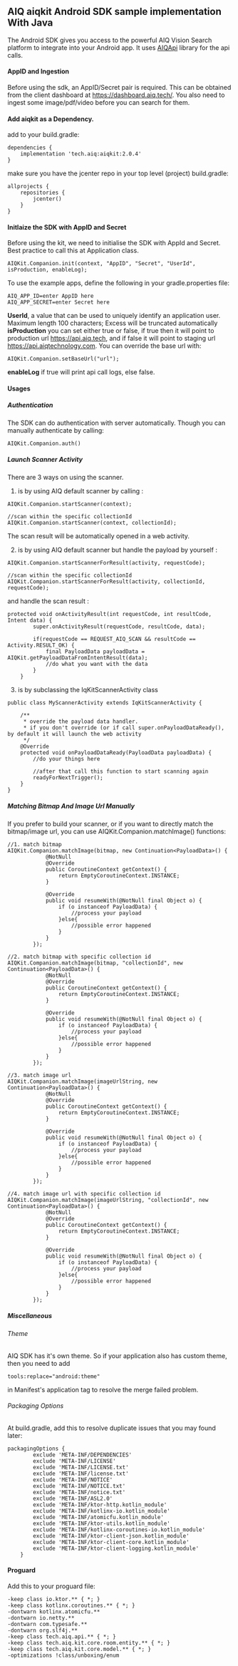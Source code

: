 AIQ aiqkit Android SDK sample implementation With Java
-----------------

The Android SDK gives you access to the powerful AIQ Vision Search platform to integrate into your Android app. It uses [AIQApi]("https://github.com/aiqtech/AIQApi-Android") library for the api calls.

#### AppID and Ingestion

Before using the sdk, an AppID/Secret pair is required. This can be obtained from the client dashboard at https://dashboard.aiq.tech/. 
You also need to ingest some image/pdf/video before you can search for them.

#### Add aiqkit as a Dependency.

add to your build.gradle:
```
dependencies {
    implementation 'tech.aiq:aiqkit:2.0.4'
}
```
make sure you have the jcenter repo in your top level (project) build.gradle:

```
allprojects {
    repositories {
        jcenter()
    }
}
```

#### Initlaize the SDK with AppID and Secret
Before using the kit, we need to initialise the SDK with AppId and Secret.
Best practice to call this at Application class.
```
AIQKit.Companion.init(context, "AppID", "Secret", "UserId", isProduction, enableLog);
```
To use the example apps, define the following in your gradle.properties file:

```
AIQ_APP_ID=enter AppID here
AIQ_APP_SECRET=enter Secret here
```
**UserId**, a value that can be used to uniquely identify an application user. Maximum length 100 characters; Excess will be truncated automatically
**isProduction** you can set either true or false, if true then it will point to production url https://api.aiq.tech, and if false it will point to staging url https://api.aiqtechnology.com.
You can override the base url with:
```
AIQKit.Companion.setBaseUrl("url");
```
**enableLog** if true will print api call logs, else false.

#### Usages
##### Authentication
The SDK can do authentication with server automatically. Though you can manually authenticate by calling:
```
AIQKit.Companion.auth()
```

##### Launch Scanner Activity
There are 3 ways on using the scanner. 
1. is by using AIQ default scanner by calling :
```
AIQKit.Companion.startScanner(context);

//scan within the specific collectionId
AIQKit.Companion.startScanner(context, collectionId);
```
The scan result will be automatically opened in a web activity.

2. is by using AIQ default scanner but handle the payload by yourself :
```
AIQKit.Companion.startScannerForResult(activity, requestCode);

//scan within the specific collectionId
AIQKit.Companion.startScannerForResult(activity, collectionId, requestCode);

```
and handle the scan result :
```
protected void onActivityResult(int requestCode, int resultCode, Intent data) {
        super.onActivityResult(requestCode, resultCode, data);

        if(requestCode == REQUEST_AIQ_SCAN && resultCode == Activity.RESULT_OK) {
            final PayloadData payloadData = AIQKit.getPayloadDataFromIntentResult(data);
            //do what you want with the data
        }
    }
```

3. is by subclassing the IqKitScannerActivity class
```
public class MyScannerActivity extends IqKitScannerActivity {

    /**
     * override the payload data handler. 
     * if you don't override (or if call super.onPayloadDataReady(), by default it will launch the web activity
     */
    @Override
    protected void onPayloadDataReady(PayloadData payloadData) {
        //do your things here

        //after that call this function to start scanning again
        readyForNextTrigger();
    }
}
```
##### Matching Bitmap And Image Url Manually
If you prefer to build your scanner, or if you want to directly match the bitmap/image url, you can use AIQKit.Companion.matchImage() functions:
```
//1. match bitmap
AIQKit.Companion.matchImage(bitmap, new Continuation<PayloadData>() {
            @NotNull
            @Override
            public CoroutineContext getContext() {
                return EmptyCoroutineContext.INSTANCE;
            }

            @Override
            public void resumeWith(@NotNull final Object o) {
                if (o instanceof PayloadData) {
                    //process your payload
                }else{
                    //possible error happened
                }
            }
        });
        
//2. match bitmap with specific collection id
AIQKit.Companion.matchImage(bitmap, "collectionId", new Continuation<PayloadData>() {
            @NotNull
            @Override
            public CoroutineContext getContext() {
                return EmptyCoroutineContext.INSTANCE;
            }

            @Override
            public void resumeWith(@NotNull final Object o) {
                if (o instanceof PayloadData) {
                    //process your payload
                }else{
                    //possible error happened
                }
            }
        });
        
//3. match image url
AIQKit.Companion.matchImage(imageUrlString, new Continuation<PayloadData>() {
            @NotNull
            @Override
            public CoroutineContext getContext() {
                return EmptyCoroutineContext.INSTANCE;
            }

            @Override
            public void resumeWith(@NotNull final Object o) {
                if (o instanceof PayloadData) {
                    //process your payload
                }else{
                    //possible error happened
                }
            }
        });
        
//4. match image url with specific collection id
AIQKit.Companion.matchImage(imageUrlString, "collectionId", new Continuation<PayloadData>() {
            @NotNull
            @Override
            public CoroutineContext getContext() {
                return EmptyCoroutineContext.INSTANCE;
            }

            @Override
            public void resumeWith(@NotNull final Object o) {
                if (o instanceof PayloadData) {
                    //process your payload
                }else{
                    //possible error happened
                }
            }
        });
```

##### Miscellaneous
###### Theme
AIQ SDK has it's own theme. So if your application also has custom theme, then you need to add
```
tools:replace="android:theme"
```
in Manifest's application tag to resolve the merge failed problem.
###### Packaging Options
At build.gradle, add this to resolve duplicate issues that you may found later:
```
packagingOptions {
        exclude 'META-INF/DEPENDENCIES'
        exclude 'META-INF/LICENSE'
        exclude 'META-INF/LICENSE.txt'
        exclude 'META-INF/license.txt'
        exclude 'META-INF/NOTICE'
        exclude 'META-INF/NOTICE.txt'
        exclude 'META-INF/notice.txt'
        exclude 'META-INF/ASL2.0'
        exclude 'META-INF/ktor-http.kotlin_module'
        exclude 'META-INF/kotlinx-io.kotlin_module'
        exclude 'META-INF/atomicfu.kotlin_module'
        exclude 'META-INF/ktor-utils.kotlin_module'
        exclude 'META-INF/kotlinx-coroutines-io.kotlin_module'
        exclude 'META-INF/ktor-client-json.kotlin_module'
        exclude 'META-INF/ktor-client-core.kotlin_module'
        exclude 'META-INF/ktor-client-logging.kotlin_module'
    }
```
#### Proguard
Add this to your proguard file:
```
-keep class io.ktor.** { *; }
-keep class kotlinx.coroutines.** { *; }
-dontwarn kotlinx.atomicfu.**
-dontwarn io.netty.**
-dontwarn com.typesafe.**
-dontwarn org.slf4j.**
-keep class tech.aiq.api.** { *; }
-keep class tech.aiq.kit.core.room.entity.** { *; }
-keep class tech.aiq.kit.core.model.** { *; }
-optimizations !class/unboxing/enum
```
